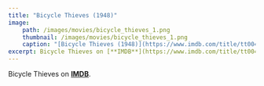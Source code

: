 ```yaml
---
title: "Bicycle Thieves (1948)"
image:
    path: /images/movies/bicycle_thieves_1.png
    thumbnail: /images/movies/bicycle_thieves_1.png
    caption: "[Bicycle Thieves (1948)](https://www.imdb.com/title/tt0040522/)"
excerpt: Bicycle Thieves on [**IMDB**](https://www.imdb.com/title/tt0040522/).
---
```


Bicycle Thieves on [**IMDB**](https://www.imdb.com/title/tt0040522/).

